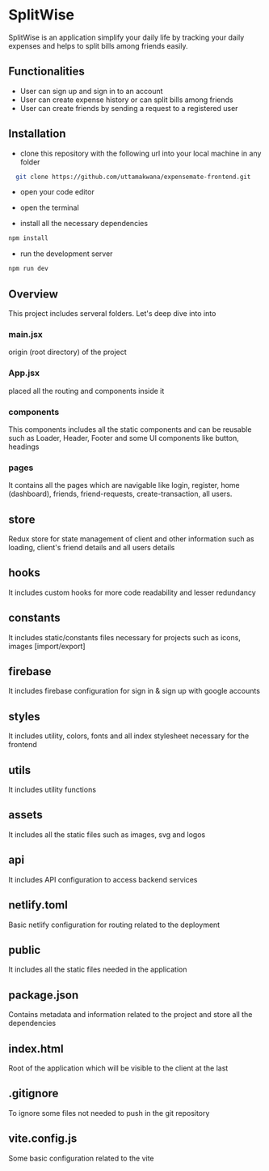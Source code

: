 # SplitWise

SplitWise is an application simplify your daily life by tracking your daily expenses and helps to split bills among friends easily.

## Functionalities

- User can sign up and sign in to an account
- User can create expense history or can split bills among friends
- User can create friends by sending a request to a registered user

## Installation

- clone this repository with the following url into your local machine in any folder

```bash
  git clone https://github.com/uttamakwana/expensemate-frontend.git
```

- open your code editor

- open the terminal

- install all the necessary dependencies

```bash
npm install
```

- run the development server

```bash
npm run dev
```

## Overview

This project includes serveral folders. Let's deep dive into into

### main.jsx

origin (root directory) of the project

### App.jsx

placed all the routing and components inside it

### components

This components includes all the static components and can be reusable such as Loader, Header, Footer and some UI components like button, headings

### pages

It contains all the pages which are navigable like login, register, home (dashboard), friends, friend-requests, create-transaction, all users.

## store

Redux store for state management of client and other information such as loading, client's friend details and all users details

## hooks

It includes custom hooks for more code readability and lesser redundancy

## constants

It includes static/constants files necessary for projects such as icons, images [import/export]

## firebase

It includes firebase configuration for sign in & sign up with google accounts

## styles

It includes utility, colors, fonts and all index stylesheet necessary for the frontend

## utils

It includes utility functions

## assets

It includes all the static files such as images, svg and logos

## api

It includes API configuration to access backend services


## netlify.toml 

Basic netlify configuration for routing related to the deployment

## public

It includes all the static files needed in the application

## package.json

Contains metadata and information related to the project and store all the dependencies

## index.html

Root of the application which will be visible to the client at the last

## .gitignore
To ignore some files not needed to push in the git repository

## vite.config.js
Some basic configuration related to the vite